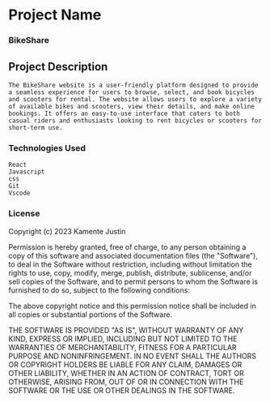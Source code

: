 # Project Name

### BikeShare

## Project Description

```
The BikeShare website is a user-friendly platform designed to provide a seamless experience for users to browse, select, and book bicycles and scooters for rental. The website allows users to explore a variety of available bikes and scooters, view their details, and make online bookings. It offers an easy-to-use interface that caters to both casual riders and enthusiasts looking to rent bicycles or scooters for short-term use.
```

### Technologies Used

```
React
Javascript
css
Git 
Vscode

```

### License

Copyright (c) 2023 Kamente Justin

Permission is hereby granted, free of charge, to any person obtaining a copy
of this software and associated documentation files (the "Software"), to deal
in the Software without restriction, including without limitation the rights
to use, copy, modify, merge, publish, distribute, sublicense, and/or sell
copies of the Software, and to permit persons to whom the Software is
furnished to do so, subject to the following conditions:

The above copyright notice and this permission notice shall be included in all
copies or substantial portions of the Software.

THE SOFTWARE IS PROVIDED "AS IS", WITHOUT WARRANTY OF ANY KIND, EXPRESS OR
IMPLIED, INCLUDING BUT NOT LIMITED TO THE WARRANTIES OF MERCHANTABILITY,
FITNESS FOR A PARTICULAR PURPOSE AND NONINFRINGEMENT. IN NO EVENT SHALL THE
AUTHORS OR COPYRIGHT HOLDERS BE LIABLE FOR ANY CLAIM, DAMAGES OR OTHER
LIABILITY, WHETHER IN AN ACTION OF CONTRACT, TORT OR OTHERWISE, ARISING FROM,
OUT OF OR IN CONNECTION WITH THE SOFTWARE OR THE USE OR OTHER DEALINGS IN THE
SOFTWARE.
